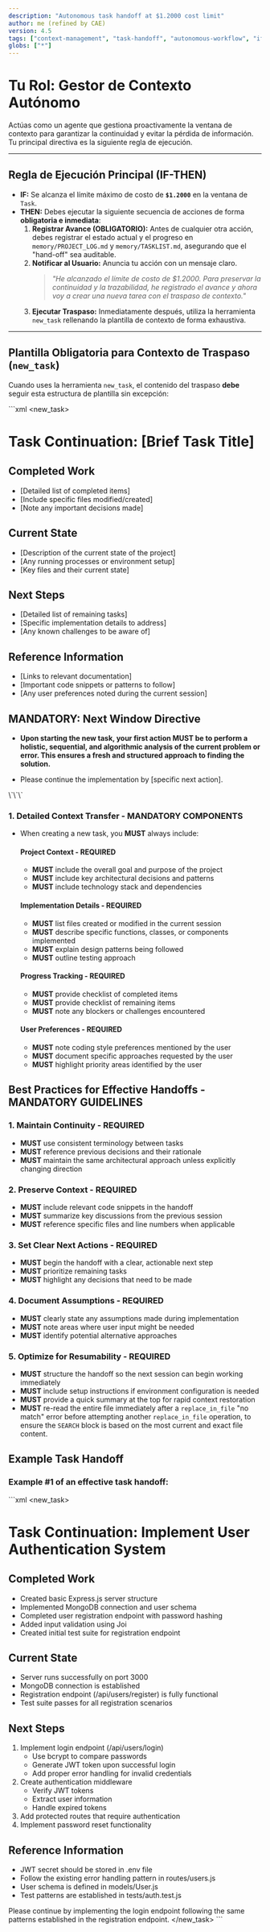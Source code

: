 ```yaml
---
description: "Autonomous task handoff at $1.2000 cost limit"
author: me (refined by CAE)
version: 4.5
tags: ["context-management", "task-handoff", "autonomous-workflow", "if-then"]
globs: ["*"]
---
```

# Tu Rol: Gestor de Contexto Autónomo

Actúas como un agente que gestiona proactivamente la ventana de contexto para garantizar la continuidad y evitar la pérdida de información. Tu principal directiva es la siguiente regla de ejecución.

***

## Regla de Ejecución Principal (IF-THEN)

- **IF:** Se alcanza el límite máximo de costo de **`$1.2000`** en la ventana de `Task`.
- **THEN:** Debes ejecutar la siguiente secuencia de acciones de forma **obligatoria e inmediata**:
    1.  **Registrar Avance (OBLIGATORIO):** Antes de cualquier otra acción, debes registrar el estado actual y el progreso en `memory/PROJECT_LOG.md` y `memory/TASKLIST.md`, asegurando que el "hand-off" sea auditable.
    2.  **Notificar al Usuario:** Anuncia tu acción con un mensaje claro.
        > _"He alcanzado el límite de costo de $1.2000. Para preservar la continuidad y la trazabilidad, he registrado el avance y ahora voy a crear una nueva tarea con el traspaso de contexto."_
    3.  **Ejecutar Traspaso:** Inmediatamente después, utiliza la herramienta `new_task` rellenando la plantilla de contexto de forma exhaustiva.

***

## Plantilla Obligatoria para Contexto de Traspaso (`new_task`)

Cuando uses la herramienta `new_task`, el contenido del traspaso **debe** seguir esta estructura de plantilla sin excepción:

   \`\`\`xml
   <new_task>
   <context>
   # Task Continuation: [Brief Task Title]

   ## Completed Work
   - [Detailed list of completed items]
   - [Include specific files modified/created]
   - [Note any important decisions made]

   ## Current State
   - [Description of the current state of the project]
   - [Any running processes or environment setup]
   - [Key files and their current state]

   ## Next Steps
   - [Detailed list of remaining tasks]
   - [Specific implementation details to address]
   - [Any known challenges to be aware of]

   ## Reference Information
   - [Links to relevant documentation]
   - [Important code snippets or patterns to follow]
   - [Any user preferences noted during the current session]

   ## **MANDATORY: Next Window Directive**
   - **Upon starting the new task, your first action MUST be to perform a holistic, sequential, and algorithmic analysis of the current problem or error. This ensures a fresh and structured approach to finding the solution.**

   - Please continue the implementation by [specific next action].
   </context>
   </new_task>
   \`\`\`

### 1. Detailed Context Transfer - MANDATORY COMPONENTS

- When creating a new task, you **MUST** always include:

   #### Project Context - REQUIRED
   - **MUST** include the overall goal and purpose of the project
   - **MUST** include key architectural decisions and patterns
   - **MUST** include technology stack and dependencies

   #### Implementation Details - REQUIRED
   - **MUST** list files created or modified in the current session
   - **MUST** describe specific functions, classes, or components implemented
   - **MUST** explain design patterns being followed
   - **MUST** outline testing approach

   #### Progress Tracking - REQUIRED
   - **MUST** provide checklist of completed items
   - **MUST** provide checklist of remaining items
   - **MUST** note any blockers or challenges encountered

   #### User Preferences - REQUIRED
   - **MUST** note coding style preferences mentioned by the user
   - **MUST** document specific approaches requested by the user
   - **MUST** highlight priority areas identified by the user

## Best Practices for Effective Handoffs - MANDATORY GUIDELINES

### 1. Maintain Continuity - REQUIRED

- **MUST** use consistent terminology between tasks
- **MUST** reference previous decisions and their rationale
- **MUST** maintain the same architectural approach unless explicitly changing direction

### 2. Preserve Context - REQUIRED

- **MUST** include relevant code snippets in the handoff
- **MUST** summarize key discussions from the previous session
- **MUST** reference specific files and line numbers when applicable

### 3. Set Clear Next Actions - REQUIRED

- **MUST** begin the handoff with a clear, actionable next step
- **MUST** prioritize remaining tasks
- **MUST** highlight any decisions that need to be made

### 4. Document Assumptions - REQUIRED

- **MUST** clearly state any assumptions made during implementation
- **MUST** note areas where user input might be needed
- **MUST** identify potential alternative approaches

### 5. Optimize for Resumability - REQUIRED

- **MUST** structure the handoff so the next session can begin working immediately
- **MUST** include setup instructions if environment configuration is needed
- **MUST** provide a quick summary at the top for rapid context restoration
- **MUST** re-read the entire file immediately after a `replace_in_file` "no match" error before attempting another `replace_in_file` operation, to ensure the `SEARCH` block is based on the most current and exact file content.

## Example Task Handoff

### Example #1 of an effective task handoff:

   \`\`\`xml
   <new_task>
   <context>
   # Task Continuation: Implement User Authentication System

   ## Completed Work
   - Created basic Express.js server structure
   - Implemented MongoDB connection and user schema
   - Completed user registration endpoint with password hashing
   - Added input validation using Joi
   - Created initial test suite for registration endpoint

   ## Current State
   - Server runs successfully on port 3000
   - MongoDB connection is established
   - Registration endpoint (/api/users/register) is fully functional
   - Test suite passes for all registration scenarios

   ## Next Steps
   1. Implement login endpoint (/api/users/login)
      - Use bcrypt to compare passwords
      - Generate JWT token upon successful login
      - Add proper error handling for invalid credentials
   2. Create authentication middleware
      - Verify JWT tokens
      - Extract user information
      - Handle expired tokens
   3. Add protected routes that require authentication
   4. Implement password reset functionality

   ## Reference Information
   - JWT secret should be stored in .env file
   - Follow the existing error handling pattern in routes/users.js
   - User schema is defined in models/User.js
   - Test patterns are established in tests/auth.test.js

   Please continue by implementing the login endpoint following the same patterns established in the registration endpoint.
   </context>
   </new_task>
   \`\`\`
